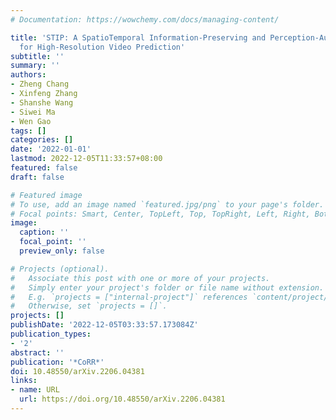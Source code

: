 ```yaml
---
# Documentation: https://wowchemy.com/docs/managing-content/

title: 'STIP: A SpatioTemporal Information-Preserving and Perception-Augmented Model
  for High-Resolution Video Prediction'
subtitle: ''
summary: ''
authors:
- Zheng Chang
- Xinfeng Zhang
- Shanshe Wang
- Siwei Ma
- Wen Gao
tags: []
categories: []
date: '2022-01-01'
lastmod: 2022-12-05T11:33:57+08:00
featured: false
draft: false

# Featured image
# To use, add an image named `featured.jpg/png` to your page's folder.
# Focal points: Smart, Center, TopLeft, Top, TopRight, Left, Right, BottomLeft, Bottom, BottomRight.
image:
  caption: ''
  focal_point: ''
  preview_only: false

# Projects (optional).
#   Associate this post with one or more of your projects.
#   Simply enter your project's folder or file name without extension.
#   E.g. `projects = ["internal-project"]` references `content/project/deep-learning/index.md`.
#   Otherwise, set `projects = []`.
projects: []
publishDate: '2022-12-05T03:33:57.173084Z'
publication_types:
- '2'
abstract: ''
publication: '*CoRR*'
doi: 10.48550/arXiv.2206.04381
links:
- name: URL
  url: https://doi.org/10.48550/arXiv.2206.04381
---
```

